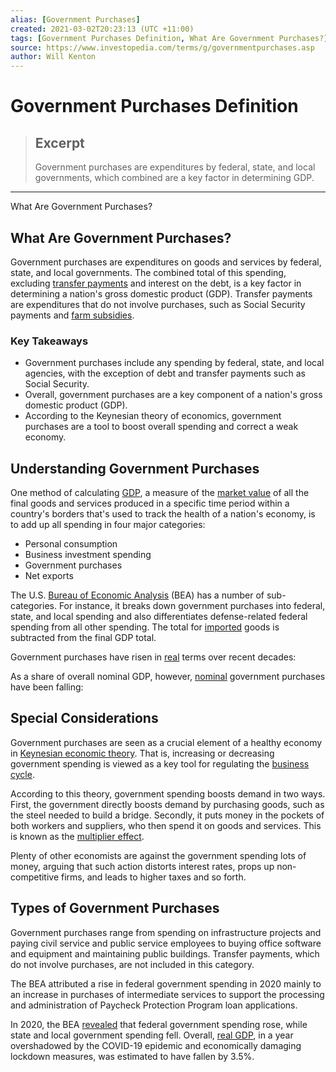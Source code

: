 ```yaml
---
alias: [Government Purchases]
created: 2021-03-02T20:23:13 (UTC +11:00)
tags: [Government Purchases Definition, What Are Government Purchases?]
source: https://www.investopedia.com/terms/g/governmentpurchases.asp
author: Will Kenton
---
```


# Government Purchases Definition

> ## Excerpt
> Government purchases are expenditures by federal, state, and local governments, which combined are a key factor in determining GDP.

---

What Are Government Purchases?
## What Are Government Purchases?

Government purchases are expenditures on goods and services by federal, state, and local governments. The combined total of this spending, excluding [transfer payments](https://www.investopedia.com/terms/t/transferpayment.asp) and interest on the debt, is a key factor in determining a nation's gross domestic product (GDP). Transfer payments are expenditures that do not involve purchases, such as Social Security payments and [farm subsidies](https://www.investopedia.com/ask/answers/040315/what-point-agricultural-subsidies.asp).

### Key Takeaways

-   Government purchases include any spending by federal, state, and local agencies, with the exception of debt and transfer payments such as Social Security.
-   Overall, government purchases are a key component of a nation's gross domestic product (GDP).
-   According to the Keynesian theory of economics, government purchases are a tool to boost overall spending and correct a weak economy.

## Understanding Government Purchases

One method of calculating [GDP](https://www.investopedia.com/terms/g/gdp.asp), a measure of the [market value](https://www.investopedia.com/terms/m/marketvalue.asp) of all the final goods and services produced in a specific time period within a country's borders that's used to track the health of a nation's economy, is to add up all spending in four major categories:

-   Personal consumption
-   Business investment spending
-   Government purchases
-   Net exports

The U.S. [Bureau of Economic Analysis](https://www.investopedia.com/terms/b/bea.asp) (BEA) has a number of sub-categories. For instance, it breaks down government purchases into federal, state, and local spending and also differentiates defense-related federal spending from all other spending. The total for [imported](https://www.investopedia.com/terms/i/import.asp) goods is subtracted from the final GDP total.

Government purchases have risen in [real](https://www.investopedia.com/terms/r/real-value.asp) terms over recent decades: 

As a share of overall nominal GDP, however, [nominal](https://www.investopedia.com/terms/n/nominalvalue.asp) government purchases have been falling:

## Special Considerations

Government purchases are seen as a crucial element of a healthy economy in [Keynesian economic theory](https://www.investopedia.com/terms/k/keynesianeconomics.asp). That is, increasing or decreasing government spending is viewed as a key tool for regulating the [business cycle](https://www.investopedia.com/terms/b/businesscycle.asp).

According to this theory, government spending boosts demand in two ways. First, the government directly boosts demand by purchasing goods, such as the steel needed to build a bridge. Secondly, it puts money in the pockets of both workers and suppliers, who then spend it on goods and services. This is known as the [multiplier effect](https://www.investopedia.com/terms/m/multipliereffect.asp).

Plenty of other economists are against the government spending lots of money, arguing that such action distorts interest rates, props up non-competitive firms, and leads to higher taxes and so forth.

## Types of Government Purchases

Government purchases range from spending on infrastructure projects and paying civil service and public service employees to buying office software and equipment and maintaining public buildings. Transfer payments, which do not involve purchases, are not included in this category.

The BEA attributed a rise in federal government spending in 2020 mainly to an increase in purchases of intermediate services to support the processing and administration of Paycheck Protection Program loan applications.

In 2020, the BEA [revealed](https://www.bea.gov/sites/default/files/2021-02/gdp4q20_2nd.pdf) that federal government spending rose, while state and local government spending fell. Overall, [real GDP](https://www.investopedia.com/terms/r/realgdp.asp), in a year overshadowed by the COVID-19 epidemic and economically damaging lockdown measures, was estimated to have fallen by 3.5%.
